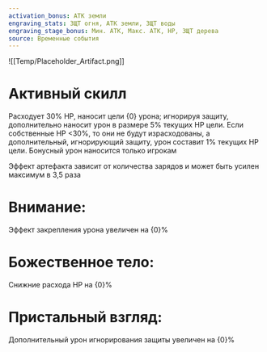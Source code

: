```yaml
---
activation_bonus: АТК земли
engraving_stats: ЗЩТ огня, АТК земли, ЗЩТ воды
engraving_stage_bonus: Мин. АТК, Макс. АТК, HP, ЗЩТ дерева
source: Временные события
---
```

![[Temp/Placeholder_Artifact.png]]
# Активный скилл
Расходует 30% HP, наносит цели {0} урона; игнорируя защиту, дополнительно наносит урон в размере 5% текущих HP цели. Если собственные HP <30%, то они не будут израсходованы, а дополнительный, игнорирующий защиту, урон составит 1% текущих HP цели. Бонусный урон наносится только игрокам

Эффект артефакта зависит от количества зарядов и может быть усилен максимум в 3,5 раза

# Внимание: 
Эффект закрепления урона увеличен на {0}%
# Божественное тело: 
Снижние расхода HP на {0}%
# Пристальный взгляд: 
Дополнительный урон игнорирования защиты увеличен на {0}%
